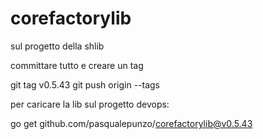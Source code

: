 # corefactorylib

sul progetto della shlib

committare tutto e creare un tag

git tag v0.5.43
git push origin --tags

per caricare la lib sul progetto devops:

go get github.com/pasqualepunzo/corefactorylib@v0.5.43

